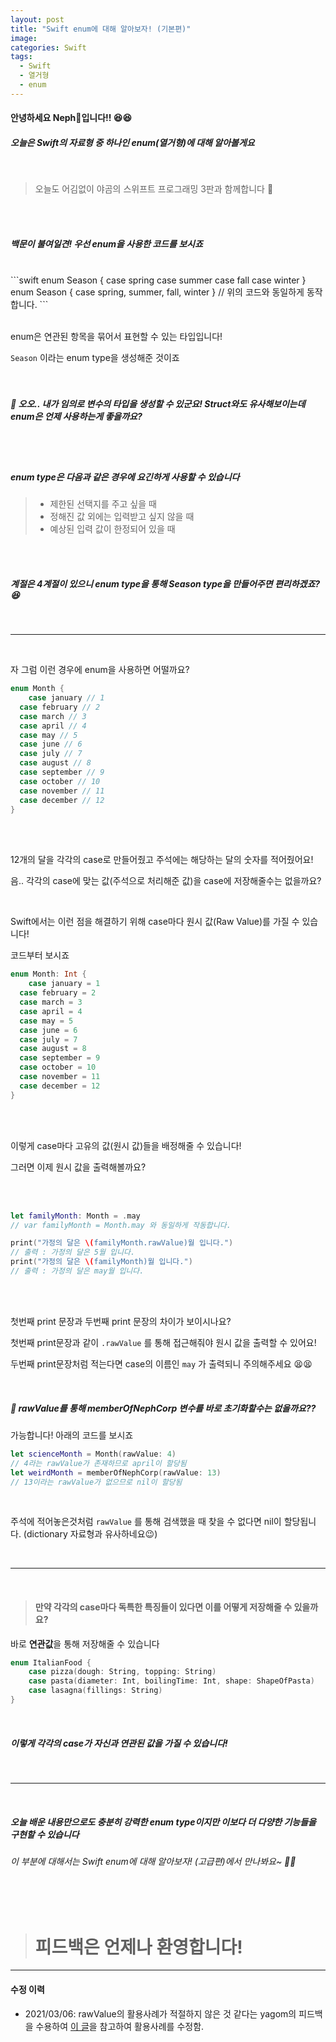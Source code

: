```yaml
---
layout: post
title: "Swift enum에 대해 알아보자! (기본편)"
image:
categories: Swift
tags:
  - Swift
  - 열거형
  - enum
---
```



#### 안녕하세요 Neph🌱입니다!! 😆😆 

##### 오늘은 Swift의 자료형 중 하나인 enum(열거형)에 대해 알아볼게요  

<br/>

> 오늘도 어김없이 야곰의 스위프트 프로그래밍 3판과 함께합니다 🙂  

<br/><br/>  

##### 백문이 불여일견! 우선 enum을 사용한 코드를 보시죠
<br/>
```swift
enum Season {
	case spring
	case summer
	case fall
	case winter
}
<br/>
enum Season {
  case spring, summer, fall, winter
} // 위의 코드와 동일하게 동작합니다.
```
<br/><br/>


enum은 연관된 항목을 묶어서 표현할 수 있는 타입입니다!

`Season` 이라는 enum type을 생성해준 것이죠  
<br/><br/>


##### 🥸 오오.. 내가 임의로 변수의 타입을 생성할 수 있군요! Struct와도 유사해보이는데 enum은 언제 사용하는게 좋을까요?  
<br/><br/>


##### enum type은 다음과 같은 경우에 요긴하게 사용할 수 있습니다

> - 제한된 선택지를 주고 싶을 때
> - 정해진 값 외에는 입력받고 싶지 않을 때
> - 예상된 입력 값이 한정되어 있을 때  

  <br/><br/>

##### 계절은 4계절이 있으니 enum type을 통해 Season type을 만들어주면 편리하겠죠? 😆  

<br/>

---

<br/>

자 그럼 이런 경우에 enum을 사용하면 어떨까요?

```swift
enum Month {
	case january // 1
  case february // 2
  case march // 3
  case april // 4
  case may // 5
  case june // 6
  case july // 7
  case august // 8
  case september // 9
  case october // 10
  case november // 11
  case december // 12
}
```

<br/><br/>

12개의 달을 각각의 case로 만들어줬고 주석에는 해당하는 달의 숫자를 적어줬어요!

음.. 각각의 case에 맞는 값(주석으로 처리해준 값)을 case에 저장해줄수는 없을까요?

<br/>

Swift에서는 이런 점을 해결하기 위해 case마다 원시 값(Raw Value)를 가질 수 있습니다!

코드부터 보시죠

```swift
enum Month: Int {
	case january = 1
  case february = 2
  case march = 3
  case april = 4
  case may = 5
  case june = 6
  case july = 7
  case august = 8
  case september = 9
  case october = 10
  case november = 11
  case december = 12
}
```

  <br/><br/>

이렇게 case마다 고유의 값(원시 값)들을 배정해줄 수 있습니다! 

그러면 이제 원시 값을 출력해볼까요?

<br/><br/>

```swift
let familyMonth: Month = .may
// var familyMonth = Month.may 와 동일하게 작동합니다.

print("가정의 달은 \(familyMonth.rawValue)월 입니다.")
// 출력 : 가정의 달은 5월 입니다.
print("가정의 달은 \(familyMonth)월 입니다.")
// 출력 : 가정의 달은 may월 입니다.
```
<br/><br/>


첫번째 print 문장과 두번째 print 문장의 차이가 보이시나요?

첫번째 print문장과 같이 `.rawValue` 를 통해 접근해줘야 원시 값을 출력할 수 있어요!

두번째 print문장처럼 적는다면 case의 이름인 `may` 가  출력되니 주의해주세요 😫😫

<br/>

##### 🧐 rawValue를 통해 memberOfNephCorp 변수를 바로 초기화할수는 없을까요??  

가능합니다! 아래의 코드를 보시죠

```swift
let scienceMonth = Month(rawValue: 4)
// 4라는 rawValue가 존재하므로 april이 할당됨
let weirdMonth = memberOfNephCorp(rawValue: 13)
// 13이라는 rawValue가 없으므로 nil이 할당됨
```

<br/>

주석에 적어놓은것처럼 `rawValue` 를 통해 검색했을 때 찾을 수 없다면 nil이 할당됩니다. (dictionary 자료형과 유사하네요😉) 

<br/>

---

<br/>

> #### 만약 각각의 case마다 독특한 특징들이 있다면 이를 어떻게 저장해줄 수 있을까요?  

바로 **연관값**을 통해 저장해줄 수 있습니다

```swift
enum ItalianFood {
	case pizza(dough: String, topping: String)
	case pasta(diameter: Int, boilingTime: Int, shape: ShapeOfPasta)
	case lasagna(fillings: String)
}
```

<br/>

##### 이렇게 각각의 case가 자신과 연관된 값을 가질 수 있습니다!  

<br/>

---

  <br/>

##### 오늘 배운 내용만으로도 충분히 강력한 enum type이지만 이보다 더 다양한 기능들을 구현할 수 있습니다


###### 이 부분에 대해서는 Swift enum에 대해 알아보자! (고급편)에서 만나봐요~ 👋👋

<br/><br/>

> # 피드백은 언제나 환영합니다!



---

#### 수정 이력

- 2021/03/06: rawValue의 활용사례가 적절하지 않은 것 같다는 yagom의 피드백을 수용하여 [이 글](https://devxoul.gitbooks.io/ios-with-swift-in-40-hours/content/Chapter-3/enums.html)을 참고하여 활용사례를 수정함.



